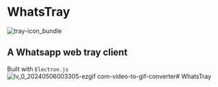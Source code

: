 # WhatsTray
![tray-icon_bundle](https://github.com/humzasadiq/WhatsTray/assets/104767329/be969a1c-2c51-47e9-9422-f2d94c1df51b)
## A Whatsapp web tray client  

Built with `Electron.js`
![lv_0_20240506003305-ezgif com-video-to-gif-converter](https://github.com/humzasadiq/WhatsTray/assets/104767329/b722083c-aade-4433-813f-6f851e2dc380)# WhatsTray  
